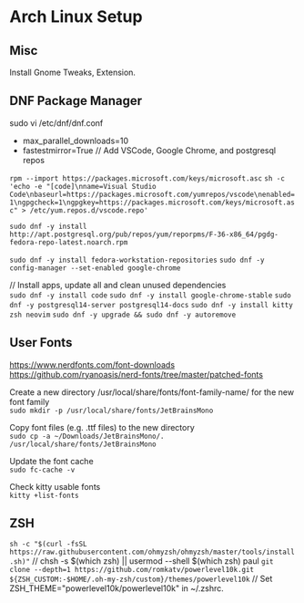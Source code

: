 # Arch Linux Setup

## Misc
Install Gnome Tweaks, Extension.

## DNF Package Manager
sudo vi /etc/dnf/dnf.conf
* max_parallel_downloads=10
* fastestmirror=True
// Add VSCode, Google Chrome, and postgresql repos

`rpm --import https://packages.microsoft.com/keys/microsoft.asc`
`sh -c 'echo -e "[code]\nname=Visual Studio Code\nbaseurl=https://packages.microsoft.com/yumrepos/vscode\nenabled=1\ngpgcheck=1\ngpgkey=https://packages.microsoft.com/keys/microsoft.asc" > /etc/yum.repos.d/vscode.repo'`

`sudo dnf -y install http://apt.postgresql.org/pub/repos/yum/reporpms/F-36-x86_64/pgdg-fedora-repo-latest.noarch.rpm`

`sudo dnf -y install fedora-workstation-repositories`
`sudo dnf -y config-manager --set-enabled google-chrome`

// Install apps, update all and clean unused dependencies  
`sudo dnf -y install code`
`sudo dnf -y install google-chrome-stable`
`sudo dnf -y postgresql14-server postgresql14-docs`
`sudo dnf -y install kitty zsh neovim`
`sudo dnf -y upgrade && sudo dnf -y autoremove`

## User Fonts  
https://www.nerdfonts.com/font-downloads
https://github.com/ryanoasis/nerd-fonts/tree/master/patched-fonts  

Create a new directory /usr/local/share/fonts/font-family-name/ for the new font family  
`sudo mkdir -p /usr/local/share/fonts/JetBrainsMono`

Copy font files (e.g. .ttf files) to the new directory  
`sudo cp -a ~/Downloads/JetBrainsMono/. /usr/local/share/fonts/JetBrainsMono`

Update the font cache  
`sudo fc-cache -v`

Check kitty usable fonts  
`kitty +list-fonts`

## ZSH
`sh -c "$(curl -fsSL https://raw.githubusercontent.com/ohmyzsh/ohmyzsh/master/tools/install.sh)"`
// chsh -s $(which zsh) || usermod --shell $(which zsh) paul
`git clone --depth=1 https://github.com/romkatv/powerlevel10k.git ${ZSH_CUSTOM:-$HOME/.oh-my-zsh/custom}/themes/powerlevel10k`
// Set ZSH_THEME="powerlevel10k/powerlevel10k" in ~/.zshrc.  